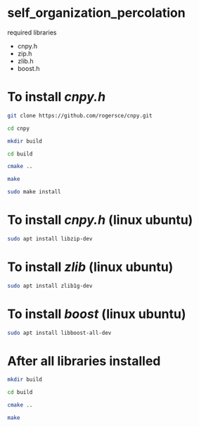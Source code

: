 # self_organization_percolation

required libraries

* cnpy.h
* zip.h
* zlib.h
* boost.h

# To install *cnpy.h*

```bash
git clone https://github.com/rogersce/cnpy.git

cd cnpy

mkdir build

cd build

cmake ..

make

sudo make install
```

# To install *cnpy.h* (linux ubuntu)
```bash
sudo apt install libzip-dev
```

# To install *zlib* (linux ubuntu)
```bash
sudo apt install zlib1g-dev
```

# To install *boost* (linux ubuntu)
```bash
sudo apt install libboost-all-dev
```

# After all libraries installed

```bash
mkdir build

cd build

cmake ..

make
```


